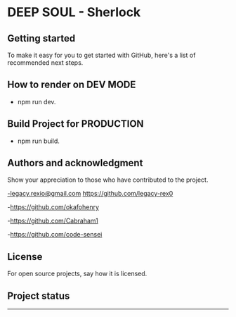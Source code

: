 # DEEP SOUL - Sherlock



## Getting started

To make it easy for you to get started with GitHub, here's a list of recommended next steps.

## How to render on DEV MODE

- npm run dev.

## Build Project for PRODUCTION 

- npm run build.


## Authors and acknowledgment
Show your appreciation to those who have contributed to the project.

-legacy.rexio@gmail.com
https://github.com/legacy-rex0

-https://github.com/okafohenry

-https://github.com/Cabraham1

-https://github.com/code-sensei


## License
For open source projects, say how it is licensed.

## Project status
---------
